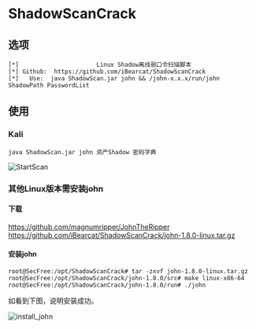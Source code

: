 # ShadowScanCrack

## 选项
```
[*]                      Linux Shadow离线弱口令扫描脚本
[*] Github:  https://github.com/iBearcat/ShadowScanCrack
[*]   Use:  java ShadowScan.jar john && /john-x.x.x/run/john ShadowPath PasswordList
```
## 使用
### Kali
```
java ShadowScan.jar john 资产Shadow 密码字典
```
![StartScan](https://raw.githubusercontent.com/iBearcat/ShadowScanCrack/master/img/StartScan.png)

### 其他Linux版本需安装john
#### 下载 
https://github.com/magnumripper/JohnTheRipper
https://github.com/iBearcat/ShadowScanCrack/john-1.8.0-linux.tar.gz
#### 安装john
```
root@SecFree:/opt/ShadowScanCrack# tar -zxvf john-1.8.0-linux.tar.gz
root@SecFree:/opt/ShadowScanCrack/john-1.8.0/src# make linux-x86-64
root@SecFree:/opt/ShadowScanCrack/john-1.8.0/run# ./john
```
如看到下图，说明安装成功。

![install_john](https://raw.githubusercontent.com/iBearcat/ShadowScanCrack/master/img/install_john.png)
